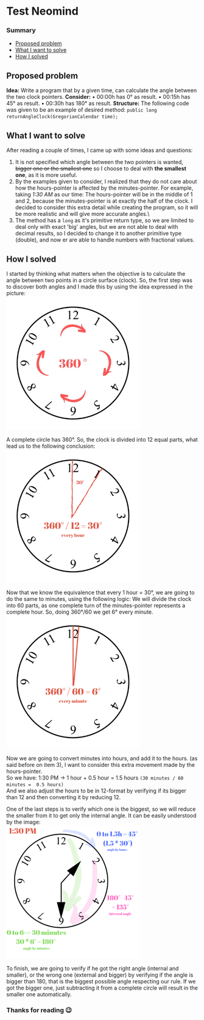 
# Test Neomind   

### Summary  
 - [Proposed problem](www.google.com.br)  
 - [What I want to solve](www.google.com.br) 
-  [How I solved](www.google.com.br)

  
## Proposed problem
**Idea:** Write a program that by a given time, can calculate the angle between the two clock pointers.
**Consider:**
• 00:00h has 0° as result.
• 00:15h  has 45° as result.
• 00:30h  has 180° as result.
**Structure:** The following code was given to be an example of desired method:
`public long returnAngleClock(GregorianCalendar time);`

## What I want to solve
After reading a couple of times, I came up with some ideas and questions:

 1. It is not specified which angle between the two pointers is wanted, ~~bigger one or the smallest one~~ so I choose to deal with **the smallest one**, as it is more useful. 
 2. By the examples given to consider, I realized that they do not care about how the hours-pointer is affected by the minutes-pointer. For example, taking *1:30 AM* as our time: The hours-pointer will be in the middle of 1 and 2, because the minutes-pointer is at exactly the half of the clock. I decided to consider this extra detail while creating the program, so it will be more realistic and will give more accurate angles.\
 3. The method has a `long` as it's primitive return type, so we are limited to deal only with exact 'big' angles, but we are not able to deal with decimal results, so I decided to change it to another primitive type (double), and now er are able to handle numbers with fractional values.

## How I solved


I started by thinking what matters when the objective is to calculate the angle between two points in a circle surface (clock). So, the first step was to discover both angles and I made this by using the idea expressed in the picture: <br>
<img src="./imgs/img1.jpg" alt="Image 1" width="350"/> <br>

A complete circle has 360°. So, the clock is divided into 12 equal parts, what lead us to the following conclusion: <br>
<img src="./imgs/img2.png" alt="Image 2" width="350"/> <br>

Now that we know the equivalence that every 1 hour = 30°, we are going to do the same to minutes, using the following logic:
We will divide the clock into 60 parts, as one complete turn of the minutes-pointer represents a complete hour.
So, doing 360°/60 we get 6° every minute. <br>
<img src="./imgs/img3.png" alt="Image 3" width="350"/> <br>

Now we are going to convert minutes into hours, and add it to the hours. (as said before on item 3), I want to consider this extra movement made by the hours-pointer. <br>
So we have: 1:30 PM -> 1 hour + 0.5 hour = 1.5 hours `(30 minutes / 60 minutes =  0.5 hours)` <br>
And we also adjust the hours to be in 12-format by verifying if its bigger than 12 and then converting it by reducing 12. 

One of the last steps is to verify which one is the biggest, so we will reduce the smaller from it to get only the internal angle. It can be easily understood by the image: <br>
<img src="./imgs/img4.png" alt="Image 4" width="350"/> <br>

To finish, we are going to verify if he got the right angle (internal and smaller), or the wrong one (external and bigger) by verifying if the angle is bigger than 180, that is the biggest possible angle respecting our rule.
If we got the bigger one, just subtracting it from a complete circle will result in the smaller one automatically.

### Thanks for reading 😉 